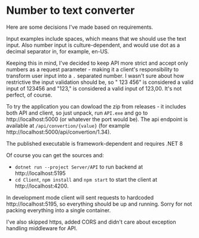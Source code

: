 # Number to text converter

Here are some decisions I've made based on requirements.

Input examples include spaces, which means that we should use the text input.
Also number input is culture-dependent, and would use dot as a decimal separator in, for example, en-US.

Keeping this in mind, I've decided to keep API more strict and accept only numbers as a request parameter - making it a client's responsibility to transform user input into a `.` separated number. I wasn't sure about how restrictive the input validation should be, so " 123  456" is considered a valid input of 123456 and "123," is considered a valid input of 123,00. It's not perfect, of course.

To try the application you can dowload the zip from releases - it includes both API and client, so just unpack, run `API.exe` and go to http://localhost:5000 (or whatever the port would be). The api endpoint is available at `/api/convertion/{value}` (for example http://localhost:5000/api/convertion/1.34).

The published executable is framework-dependent and requires .NET 8

Of course you can get the sources and:
- `dotnet run --project Server/API` to run backend at http://localhost:5195
- `cd Client`, `npm install` and `npm start` to start the client at http://localhost:4200.

In development mode client will sent requests to hardcoded http://localhost:5195, so everything should be up and running. Sorry for not packing everything into a single container.

I've also skipped https, added CORS and didn't care about exception handling middleware for API.